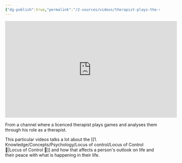 ```yaml
---
{"dg-publish":true,"permalink":"/2-sources/videos/therapist-plays-the-stanley-parable-3/","tags":["source","#video"]}
---
```


<iframe width="560" height="315" src="https://www.youtube.com/embed/iPp6zldchYY?si=4Lt8POh3jJkoD7Id" title="YouTube video player" frameborder="0" allow="accelerometer; autoplay; clipboard-write; encrypted-media; gyroscope; picture-in-picture; web-share" referrerpolicy="strict-origin-when-cross-origin" allowfullscreen></iframe>

From a channel where a licenced therapist plays games and analyses them through his role as a therapist. 

This particular videos talks a lot about the [[1. Knowledge/Concepts/Psychology/Locus of control/Locus of Control 🌱\|Locus of Control 🌱]] and how that affects a person's outlook on life and their peace with what is happening in their life. 